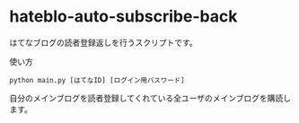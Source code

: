 # hateblo-auto-subscribe-back
はてなブログの読者登録返しを行うスクリプトです。

使い方
```
python main.py [はてなID] [ログイン用パスワード]
```

自分のメインブログを読者登録してくれている全ユーザのメインブログを購読します。

